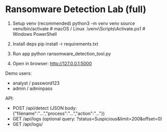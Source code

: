 # Ransomware Detection Lab (full)

1. Setup venv (recommended)
   python3 -m venv venv
   source venv/bin/activate       # macOS / Linux
   .\venv\Scripts\Activate.ps1    # Windows PowerShell

2. Install deps
   pip install -r requirements.txt

3. Run app
   python ransomware_detection_tool.py

4. Open in browser:
   http://127.0.0.1:5000

Demo users:
- analyst / password123
- admin / adminpass

API:
- POST /api/detect  (JSON body: {"filename":"...","process":"...","action":"..."})
- GET  /api/logs    (optional query: ?status=Suspicious&limit=200&offset=0)
- GET  /api/logs/<id>
